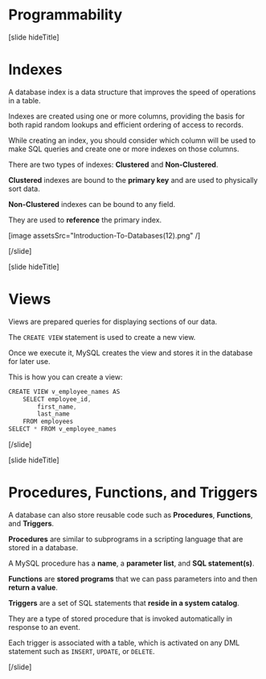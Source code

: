 # Programmability

[slide hideTitle]

# Indexes

A database index is a data structure that improves the speed of operations in a table.

Indexes are created using one or more columns, providing the basis for both rapid random lookups and efficient ordering of access to records.

While creating an index, you should consider which column will be used to make SQL queries and create one or more indexes on those columns.

There are two types of indexes: **Clustered** and **Non-Clustered**.

**Clustered** indexes are bound to the **primary key** and are used to physically sort data.

**Non-Clustered** indexes can be bound to any field. 

They are used to **reference** the primary index.

[image assetsSrc="Introduction-To-Databases(12).png" /]

[/slide]

[slide hideTitle]

# Views

Views are prepared queries for displaying sections of our data. 

The `CREATE VIEW` statement is used to create a new view.

Once we execute it, MySQL creates the view and stores it in the database for later use.

This is how you can create a view:

```java
CREATE VIEW v_employee_names AS
	SELECT employee_id,
        first_name,
        last_name
    FROM employees
SELECT * FROM v_employee_names
```

[/slide]

[slide hideTitle]

# Procedures, Functions, and Triggers

A database can also store reusable code such as **Procedures**, **Functions**, and **Triggers**.

**Procedures** are similar to subprograms in a scripting language that are stored in a database.

A MySQL procedure has a **name**, a **parameter list**, and **SQL statement(s)**.

**Functions** are **stored programs** that we can pass parameters into and then **return a value**.

**Triggers** are a set of SQL statements that **reside in a system catalog**. 

They are a type of stored procedure that is invoked automatically in response to an event. 

Each trigger is associated with a table, which is activated on any DML statement such as `INSERT`, `UPDATE`, or `DELETE`.

[/slide]
